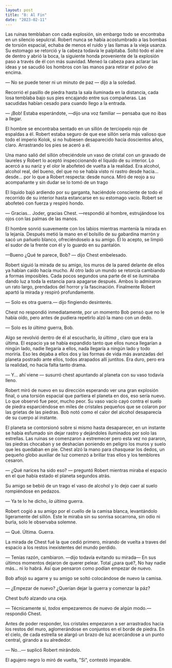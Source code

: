 ```yaml
---
layout: post
title: "8: Al Fin"
date: "2023-02-11"
---
```


Las ruinas temblaban con cada explosión, sin embargo todo se encontraba en un silencio sepulcral. Robert nunca se había acostumbrado a las bombas de torsión espacial, echaba de menos el ruido y las llamas a la vieja usanza. Su estomago se retorció y la cabeza todavía le palpitaba. Soltó todo el aire de dentro y abrió la boca, la siguiente honda proveniente de la explosión paso a través de él con más suavidad. Meneó la cabeza para aclarar las ideas y se sacudió los hombros con las manos para retirar el polvo de encima.

— No se puede tener ni un minuto de paz — dijo a la soledad.

Recorrió el pasillo de piedra hasta la sala iluminada en la distancia, cada losa temblaba bajo sus pies encajando entre sus compañeras. Las sacudidas habían cesado para cuando llego a la entrada.

— ¡Bob! Estaba esperándote, —dijo una voz familiar — pensaba que no ibas a llegar.

El hombre se encontraba sentado en un sillón de terciopelo rojo de espaldas a él. Robert estaba seguro de que ese sillón sería más valioso que todo el imperio Kolok, si no hubiesen desaparecido hacía doscientos años, claro. Arrastrando los pies se aceró a él.

Una mano salió del sillón ofreciéndole un vaso de cristal con un gravado de laureles y Robert lo aceptó inspeccionando el liquido de su interior. Lo acercó a su nariz y el olor le abofeteó de vuelta a la realidad. Era alcohol, alcohol real, del bueno, del que no se había visto ni rastro desde hacia... desde... por lo que a Robert respecta: desde nunca. Miró de reojo a su acompañante y sin dudar se lo tomó de un trago

El liquido bajó ardiendo por su garganta, haciéndole consciente de todo el recorrido de su interior hasta estancarse en su estomago vacío. Robert se abofeteó con fuerza y respiró hondo.

— Gracias... Joder, gracias Chest. —respondió al hombre, estrujándose los ojos con las palmas de las manos.

El hombre sonrió suavemente con los labios mientras mantenía la mirada en la lejanía. Después metió la mano en el bolsillo de su gabardina marrón y sacó un pañuelo blanco, ofreciéndoselo a su amigo. Él lo acepto, se limpió el sudor de la frente con él y lo guardo en su pantalón.

—Bueno ¿Qué te parece, Bob? — dijo Chest embelesado.

Robert siguió la mirada de su amigo, los muros de la pared delante de ellos ya habían caído hacía mucho. Al otro lado un mundo se retorcía cambiando a formas imposibles. Cada pocos segundos una parte de él se iluminaba  dando luz a toda la estancia para apagarse después. Ambos lo admiraron un rato largo, prendados del horror y la fascinación. Finalmente Robert apartó la mirada y respiró profundamente.

— Solo es otra guerra.— dijo fingiendo desinterés.

Chest no respondió inmediatamente, por un momento Bob pensó que no le había oído, pero antes de pudiera repetirlo alzó la mano con un dedo.

— Solo es *la última* guerra, Bob.

Algo se revolvió dentro de él al escucharlo, *la última* , claro que era la última. El espacio ya se había expandido tanto que ellos nunca llegarían a ningún lado, nadie llegaría a ellos, nada llegaría a ningún lado y todo moriría. Eso les dejaba a ellos dos y las formas de vida más avanzadas del planeta postrado ante ellos, todos atrapados allí juntitos. Era duro, pero era la realidad, no hacía falta tanto drama.

— Y... ahí viene — susurró chest apuntando al planeta con su vaso todavía lleno.

Robert miró de nuevo en su dirección esperando ver una gran explosión final, o una torsión espacial que partiera el planeta en dos, eso sería nuevo. Lo que observó fue peor, mucho peor. Su vaso vacío cayó contra el suelo de piedra esparciéndose en miles de cristales pequeños que se colaron por las grietas de las piedras. Bob notó como el calor del alcohol desaparecía de su cuerpo al instante.

El planeta se contorsionó sobre si mismo hasta desaparecer, en un instante se había esfumado sin dejar rastro y dejándoles iluminados por solo las estrellas. Las ruinas se comenzaron a estremecer pero esta vez no pararon, las piedras chocaban y se deshacían poniendo en peligro los muros y suelo que les quedaban en pie. Chest alzó la mano para chasquear los dedos, un pequeño globo auxiliar de luz comenzó a brillar tras ellos y los temblores cesaron.

— ¿Qué narices ha sido eso? — preguntó Robert mientras miraba el espacio en el que había estado el planeta segundos atrás.

Su amigo se bebió de un trago el vaso de alcohol y lo dejo caer al suelo rompiéndose en pedazos.

— Ya te lo he dicho, *la última* guerra.

Robert cogió a su amigo por el cuello de la camisa blanca, levantándolo ligeramente del sillón. Este le miraba sin su sonrisa socarrona, sin odio ni burla, solo le observaba solemne.

— Qué. Última. Guerra.

La mirada de Chest fué la que cedió primero, mirando de vuelta a traves del espacio a los restos inexistentes del mundo perdido.

— Tenías razón, cambiaron. —dijo todavía evitando su mirada— En sus últimos momentos dejaron de querer pelear. Total ¿para qué?, No hay nadie más... ni lo habrá. Así que pensaron como podían empezar de nuevo.

Bob aflojó su agarre y su amigo se soltó colocándose de nuevo la camisa.

— ¿Empezar de nuevo? ¿Querían dejar la guerra y comenzar la páz?

Chest bufó alzando una ceja.

— Técnicamente sí, *todos* empezaremos de nuevo de algún modo.— respondió Chest.

Antes de poder responder, los cristales empezaron a ser arrastrados hacia los restos del muro, aglomerándose en conjuntos en el borde de piedra. En el cielo, de cada estrella se alargó un brazo de luz acercándose a un punto central, girando a su alrededor.

— No...— suplicó Robert mirándolo.

El agujero negro lo miró de vuelta, "Si", contestó imparable.
